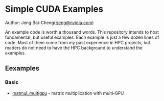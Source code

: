 # Simple CUDA Examples #
Author: Jeng Bai-Cheng(rjeng@nvidia.com)

An example code is worth a thousand words. This repository intends to host fundamental, but useful examples. Each example is just a few dozen lines of code. Most of them come from my past experience in HPC projects, but readers do not need to have the HPC background to understand the examples.

## Eexamples ##
### Basic ###
* [matmul_multigpu](/matmul_multigpu) - matrix multiplication with multi-GPU
